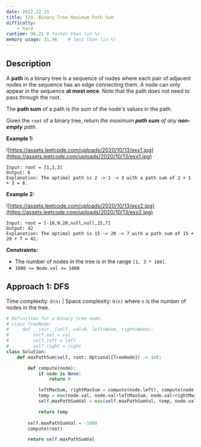```yaml
---
date: 2022.12.11
title: 124. Binary Tree Maximum Path Sum
difficulty:
    - hard
runtime: 96.21 # faster than (in %)
memory usage: 31.96    # less than (in %)
---
```

## Description
A **path** in a binary tree is a sequence of nodes where each pair of adjacent nodes in the sequence has an edge connecting them. A node can only appear in the sequence **at most once**. Note that the path does not need to pass through the root.

The **path sum** of a path is the sum of the node's values in the path.

Given the `root` of a binary tree, return *the maximum **path sum** of any **non-empty** path*.

**Example 1:**

![https://assets.leetcode.com/uploads/2020/10/13/exx1.jpg](https://assets.leetcode.com/uploads/2020/10/13/exx1.jpg)

```
Input: root = [1,2,3]
Output: 6
Explanation: The optimal path is 2 -> 1 -> 3 with a path sum of 2 + 1 + 3 = 6.

```

**Example 2:**

![https://assets.leetcode.com/uploads/2020/10/13/exx2.jpg](https://assets.leetcode.com/uploads/2020/10/13/exx2.jpg)

```
Input: root = [-10,9,20,null,null,15,7]
Output: 42
Explanation: The optimal path is 15 -> 20 -> 7 with a path sum of 15 + 20 + 7 = 42.

```

**Constraints:**

- The number of nodes in the tree is in the range `[1, 3 * 104]`.
- `1000 <= Node.val <= 1000`

## Approach 1: DFS
Time complexity: `O(n)`    |    Space complexity: `O(n)`
where `n` is the number of nodes in the tree.

``` python
# Definition for a binary tree node.
# class TreeNode:
#     def __init__(self, val=0, left=None, right=None):
#         self.val = val
#         self.left = left
#         self.right = right
class Solution:
    def maxPathSum(self, root: Optional[TreeNode]) -> int:

        def compute(node):
            if node is None:
                return 0

            leftMaxSum, rightMaxSum = compute(node.left), compute(node.right)
            temp = max(node.val, node.val+leftMaxSum, node.val+rightMaxSum)
            self.maxPathSumVal = max(self.maxPathSumVal, temp, node.val+leftMaxSum+rightMaxSum)

            return temp
        
        self.maxPathSumVal = -1000
        compute(root)

        return self.maxPathSumVal
```